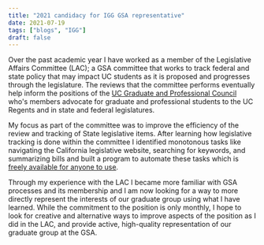 ```yaml
---
title: "2021 candidacy for IGG GSA representative"
date: 2021-07-19
tags: ["blogs", "IGG"]
draft: false
---
```


Over the past academic year I have worked as a member of the Legislative Affairs 
Committee (LAC); a GSA committee that works to track federal and state policy 
that may impact UC students as it is proposed and progresses through the legislature. 
The reviews that the committee performs eventually help inform the positions of 
the [UC Graduate and Professional Council](https://www.ucgpc.org/) who's 
members advocate for graduate and professional students to the UC Regents and 
in state and federal legislatures. 

My focus as part of the committee was to improve the efficiency of the 
review and tracking of State legislative items. After learning how legislative 
tracking is done within the committee I identified monotonous tasks like 
navigating the California legislative website, searching for keywords, and 
summarizing bills and built a program to automate these tasks which is 
[freely available for anyone to use](https://github.com/EthanHolleman/pyCaliLegi).

Through my experience with the LAC I became more familiar with GSA processes 
and its membership and I am now looking for a way to more directly represent 
the interests of our graduate group using what I have learned. While the 
commitment to the position is only monthly, I hope to look for creative and 
alternative ways to improve aspects of the position as I did in the LAC, 
and provide active, high-quality representation of our graduate group at the GSA. 
